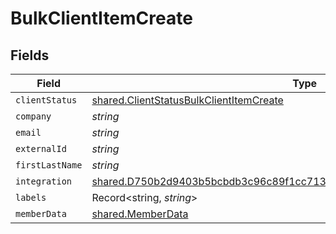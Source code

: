 # BulkClientItemCreate


## Fields

| Field                                                                                                                                                              | Type                                                                                                                                                               | Required                                                                                                                                                           | Description                                                                                                                                                        |
| ------------------------------------------------------------------------------------------------------------------------------------------------------------------ | ------------------------------------------------------------------------------------------------------------------------------------------------------------------ | ------------------------------------------------------------------------------------------------------------------------------------------------------------------ | ------------------------------------------------------------------------------------------------------------------------------------------------------------------ |
| `clientStatus`                                                                                                                                                     | [shared.ClientStatusBulkClientItemCreate](../../models/shared/clientstatusbulkclientitemcreate.md)                                                                 | :heavy_minus_sign:                                                                                                                                                 | N/A                                                                                                                                                                |
| `company`                                                                                                                                                          | *string*                                                                                                                                                           | :heavy_minus_sign:                                                                                                                                                 | N/A                                                                                                                                                                |
| `email`                                                                                                                                                            | *string*                                                                                                                                                           | :heavy_minus_sign:                                                                                                                                                 | N/A                                                                                                                                                                |
| `externalId`                                                                                                                                                       | *string*                                                                                                                                                           | :heavy_minus_sign:                                                                                                                                                 | N/A                                                                                                                                                                |
| `firstLastName`                                                                                                                                                    | *string*                                                                                                                                                           | :heavy_minus_sign:                                                                                                                                                 | N/A                                                                                                                                                                |
| `integration`                                                                                                                                                      | [shared.D750b2d9403b5bcbdb3c96c89f1cc713df563d587f16e5f39f5ab546c08a20a0](../../models/shared/d750b2d9403b5bcbdb3c96c89f1cc713df563d587f16e5f39f5ab546c08a20a0.md) | :heavy_minus_sign:                                                                                                                                                 | N/A                                                                                                                                                                |
| `labels`                                                                                                                                                           | Record<string, *string*>                                                                                                                                           | :heavy_minus_sign:                                                                                                                                                 | N/A                                                                                                                                                                |
| `memberData`                                                                                                                                                       | [shared.MemberData](../../models/shared/memberdata.md)                                                                                                             | :heavy_minus_sign:                                                                                                                                                 | N/A                                                                                                                                                                |
